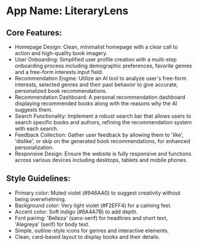 # **App Name**: LiteraryLens

## Core Features:

- Homepage Design: Clean, minimalist homepage with a clear call to action and high-quality book imagery.
- User Onboarding: Simplified user profile creation with a multi-step onboarding process including demographic preferences, favorite genres and a free-form interests input field.
- Recommendation Engine: Utilize an AI tool to analyze user's free-form interests, selected genres and their past behavior to give accurate, personalized book recommendations.
- Recommendation Dashboard: A personal recommendation dashboard displaying recommended books along with the reasons why the AI suggests them.
- Search Functionality: Implement a robust search bar that allows users to search specific books and authors, refining the recommendation system with each search.
- Feedback Collection: Gather user feedback by allowing them to 'like', 'dislike', or skip on the generated book recommendations, for enhanced personalization.
- Responsive Design: Ensure the website is fully responsive and functions across various devices including desktops, tablets and mobile phones.

## Style Guidelines:

- Primary color: Muted violet (#946AA0) to suggest creativity without being overwhelming.
- Background color: Very light violet (#F2EFF4) for a calming feel.
- Accent color: Soft indigo (#6A4A7B) to add depth.
- Font pairing: 'Belleza' (sans-serif) for headlines and short text, 'Alegreya' (serif) for body text.
- Simple, outline-style icons for genres and interactive elements.
- Clean, card-based layout to display books and their details.
